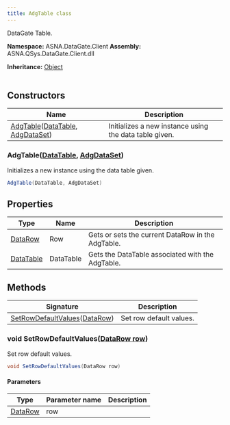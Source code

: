 ```yaml
---
title: AdgTable class
---
```


DataGate Table.

**Namespace:** ASNA.DataGate.Client
**Assembly:** ASNA.QSys.DataGate.Client.dll

**Inheritance:** [Object](https://docs.microsoft.com/en-us/dotnet/api/system.object)
<br>
<br>

## Constructors

| Name | Description |
| --- | --- |
| [AdgTable](#adgtable-datatable-adgdataset-)([DataTable](https://learn.microsoft.com/en-us/dotnet/api/system.data.datatable.select?view=net-8.0), [AdgDataSet](/reference/data-gate-client/adg-data-set.html)) | Initializes a new instance using the data table given.

### AdgTable([DataTable](https://learn.microsoft.com/en-us/dotnet/api/system.data.datatable.select?view=net-8.0), [AdgDataSet](/reference/data-gate-client/adg-data-set.html))

Initializes a new instance using the data table given.

```cs
AdgTable(DataTable, AdgDataSet)
```

## Properties

| Type | Name | Description
| --- | --- | --- 
| [DataRow](https://learn.microsoft.com/en-us/dotnet/api/system.data.datarow?view=net-8.0) | Row | Gets or sets the current DataRow in the AdgTable. |
| [DataTable](https://learn.microsoft.com/en-us/dotnet/api/system.data.datatable.select?view=net-8.0) | DataTable | Gets the DataTable associated with the AdgTable. |

## Methods

| Signature | Description |
| --- | --- |
| [SetRowDefaultValues](#setrowdefaultvalues-datarow-)([DataRow](https://learn.microsoft.com/en-us/dotnet/api/system.data.datarow?view=net-8.0)) | Set row default values.

### void SetRowDefaultValues([DataRow row](https://learn.microsoft.com/en-us/dotnet/api/system.data.datarow?view=net-8.0))

Set row default values.

```cs
void SetRowDefaultValues(DataRow row)
```

#### Parameters

| Type | Parameter name | Description
| --- | --- | ---
| [DataRow](https://learn.microsoft.com/en-us/dotnet/api/system.data.datarow?view=net-8.0) | row | 
